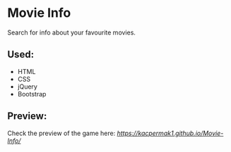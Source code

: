 # Movie Info
Search for info about your favourite movies.

## Used: 
- HTML
- CSS
- jQuery
- Bootstrap

## Preview:
Check the preview of the game here: *https://kacpermak1.github.io/Movie-Info/*